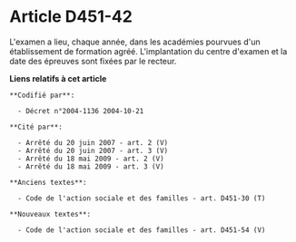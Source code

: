 # Article D451-42

L'examen a lieu, chaque année, dans les académies pourvues d'un établissement de formation agréé. L'implantation du centre
d'examen et la date des épreuves sont fixées par le recteur.

**Liens relatifs à cet article**

	**Codifié par**:

	  - Décret n°2004-1136 2004-10-21

	**Cité par**:

	  - Arrêté du 20 juin 2007 - art. 2 (V)
	  - Arrêté du 20 juin 2007 - art. 3 (V)
	  - Arrêté du 18 mai 2009 - art. 2 (V)
	  - Arrêté du 18 mai 2009 - art. 3 (V)

	**Anciens textes**:

	  - Code de l'action sociale et des familles - art. D451-30 (T)

	**Nouveaux textes**:

	  - Code de l'action sociale et des familles - art. D451-54 (V)
